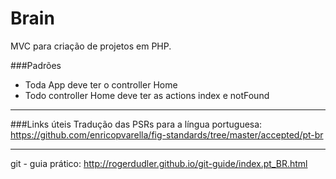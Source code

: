 Brain
=====
MVC para criação de projetos em PHP.

###Padrões
+ Toda App deve ter o controller Home
+ Todo controller Home deve ter as actions index e notFound

---
###Links úteis
Tradução das PSRs para a língua portuguesa:
https://github.com/enricopvarella/fig-standards/tree/master/accepted/pt-br

---
git - guia prático:
http://rogerdudler.github.io/git-guide/index.pt_BR.html
